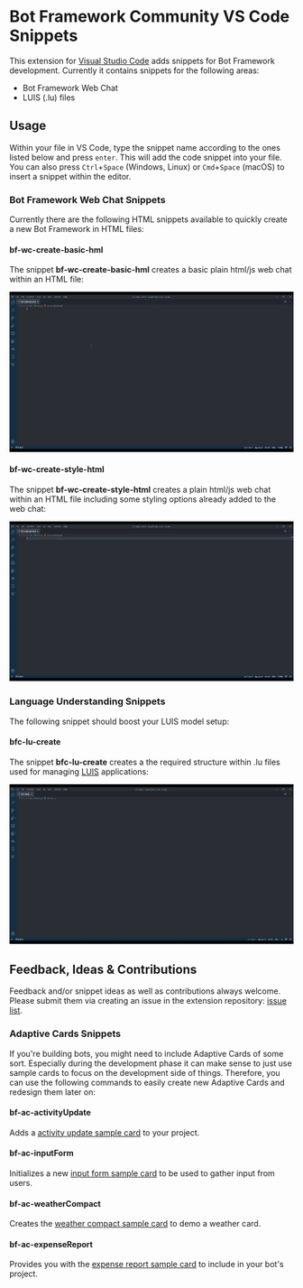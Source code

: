 # Bot Framework Community VS Code Snippets

This extension for [Visual Studio Code](https://code.visualstudio.com/) adds snippets for Bot Framework development. Currently it contains snippets for the following areas:
- Bot Framework Web Chat
- LUIS (.lu) files

## Usage

Within your file in VS Code, type the snippet name according to the ones listed below and press `enter`. This will add the code snippet into your file. You can also press `Ctrl`+`Space` (Windows, Linux) or `Cmd`+`Space` (macOS) to insert a snippet within the editor.

### Bot Framework Web Chat Snippets

Currently there are the following HTML snippets available to quickly create a new Bot Framework in HTML files:

#### bf-wc-create-basic-hml

The snippet **bf-wc-create-basic-hml** creates a basic plain html/js web chat within an HTML file:

![bf-wc-create-basic-hml usage](https://raw.githubusercontent.com/BotBuilderCommunity/botbuilder-community-tools/master/bfc-vscode-snippets/assets/bfc-webchat-basic-snippet-demo.gif)

#### bf-wc-create-style-html

The snippet **bf-wc-create-style-html** creates a plain html/js web chat within an HTML file including some styling options already added to the web chat:

![bf-wc-create-style-html usage](https://raw.githubusercontent.com/BotBuilderCommunity/botbuilder-community-tools/master/bfc-vscode-snippets/assets/bfc-webchat-styling-snippet-demo.gif)

### Language Understanding Snippets

The following snippet should boost your LUIS model setup:

#### bfc-lu-create

The snippet **bfc-lu-create** creates a the required structure within .lu files used for managing [LUIS](https://www.luis.ai/) applications:

![bfc-lu-create usage](https://raw.githubusercontent.com/BotBuilderCommunity/botbuilder-community-tools/master/bfc-vscode-snippets/assets/bfc-lu-snippet-demo.gif)

## Feedback, Ideas & Contributions

Feedback and/or snippet ideas as well as contributions always welcome. Please submit them via creating an issue in the extension repository: [issue list](https://github.com/BotBuilderCommunity/botbuilder-community-tools/issues).

### Adaptive Cards Snippets

If you're building bots, you might need to include Adaptive Cards of some sort. Especially during the development phase it can make sense to just use sample cards to focus on the development side of things. Therefore, you can use the following commands to easily create new Adaptive Cards and redesign them later on:

#### bf-ac-activityUpdate

Adds a [activity update sample card](https://adaptivecards.io/samples/ActivityUpdate.html) to your project.

#### bf-ac-inputForm

Initializes a new [input form sample card](https://adaptivecards.io/samples/InputForm.html) to be used to gather input from users.

#### bf-ac-weatherCompact

Creates the [weather compact sample card](https://adaptivecards.io/samples/WeatherCompact.html) to demo a weather card.

#### bf-ac-expenseReport

Provides you with the [expense report sample card](https://adaptivecards.io/samples/ExpenseReport.html) to include in your bot's project.
